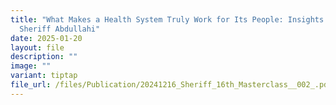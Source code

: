 ```yaml
---
title: "What Makes a Health System Truly Work for Its People: Insights from
  Sheriff Abdullahi"
date: 2025-01-20
layout: file
description: ""
image: ""
variant: tiptap
file_url: /files/Publication/20241216_Sheriff_16th_Masterclass__002_.pdf
---
```

